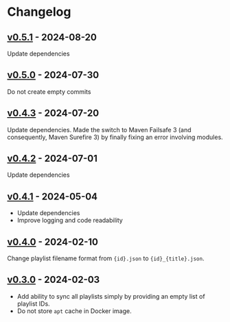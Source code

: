 # Changelog

## [v0.5.1](https://github.com/alecigne/deezer-datasync/tree/v0.5.1) - 2024-08-20

Update dependencies

## [v0.5.0](https://github.com/alecigne/deezer-datasync/tree/v0.5.0) - 2024-07-30

Do not create empty commits

## [v0.4.3](https://github.com/alecigne/deezer-datasync/tree/v0.4.3) - 2024-07-20

Update dependencies. Made the switch to Maven Failsafe 3 (and consequently, Maven Surefire 3) by
finally fixing an error involving modules.

## [v0.4.2](https://github.com/alecigne/deezer-datasync/tree/v0.4.2) - 2024-07-01

Update dependencies

## [v0.4.1](https://github.com/alecigne/deezer-datasync/tree/v0.4.1) - 2024-05-04

- Update dependencies
- Improve logging and code readability

## [v0.4.0](https://github.com/alecigne/deezer-datasync/tree/v0.4.0) - 2024-02-10

Change playlist filename format from `{id}.json` to `{id}_{title}.json`.

## [v0.3.0](https://github.com/alecigne/deezer-datasync/tree/v0.3.0) - 2024-02-03

- Add ability to sync all playlists simply by providing an empty list of playlist IDs.
- Do not store `apt` cache in Docker image.
